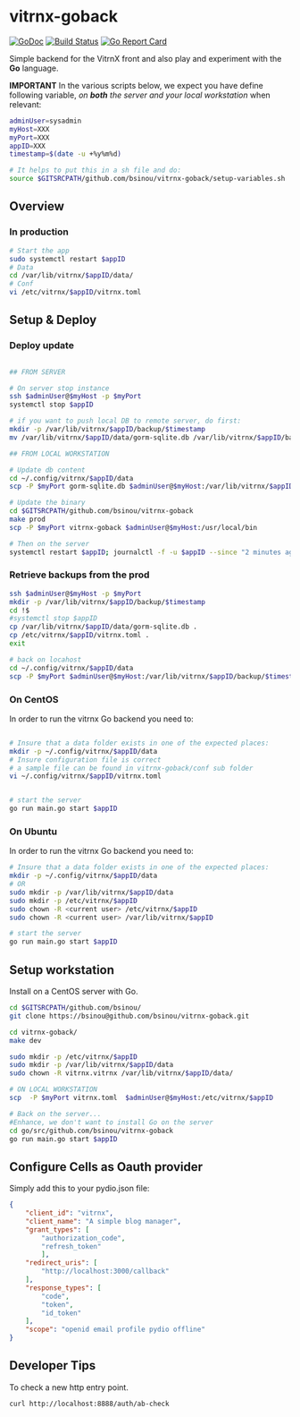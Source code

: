 # vitrnx-goback

[![GoDoc](https://godoc.org/github.com/bsinou/vitrnx-goback?status.svg)](https://godoc.org/github.com/bsinou/vitrnx-goback) [![Build Status](https://travis-ci.org/bsinou/vitrnx-goback.svg?branch=master)](https://travis-ci.org/bsinou/vitrnx-goback) [![Go Report Card](https://goreportcard.com/badge/github.com/bsinou/vitrnx-goback)](https://goreportcard.com/report/github.com/bsinou/vitrnx-goback)

Simple backend for the VitrnX front and also play and experiment with the **Go** language.

**IMPORTANT**
In the various scripts below, we expect you have define following variable, *on **both** the server and your local workstation* when relevant:

```sh
adminUser=sysadmin
myHost=XXX
myPort=XXX
appID=XXX
timestamp=$(date -u +%y%m%d)

# It helps to put this in a sh file and do:
source $GITSRCPATH/github.com/bsinou/vitrnx-goback/setup-variables.sh
```

## Overview

### In production

```sh
# Start the app
sudo systemctl restart $appID
# Data
cd /var/lib/vitrnx/$appID/data/
# Conf
vi /etc/vitrnx/$appID/vitrnx.toml
```

## Setup & Deploy

### Deploy update

```sh

## FROM SERVER

# On server stop instance
ssh $adminUser@$myHost -p $myPort
systemctl stop $appID

# if you want to push local DB to remote server, do first:
mkdir -p /var/lib/vitrnx/$appID/backup/$timestamp
mv /var/lib/vitrnx/$appID/data/gorm-sqlite.db /var/lib/vitrnx/$appID/backup/$timestamp

## FROM LOCAL WORKSTATION

# Update db content
cd ~/.config/vitrnx/$appID/data
scp -P $myPort gorm-sqlite.db $adminUser@$myHost:/var/lib/vitrnx/$appID/data/

# Update the binary
cd $GITSRCPATH/github.com/bsinou/vitrnx-goback
make prod
scp -P $myPort vitrnx-goback $adminUser@$myHost:/usr/local/bin

# Then on the server
systemctl restart $appID; journalctl -f -u $appID --since "2 minutes ago";
```

### Retrieve backups from the prod

```sh
ssh $adminUser@$myHost -p $myPort
mkdir -p /var/lib/vitrnx/$appID/backup/$timestamp
cd !$
#systemctl stop $appID
cp /var/lib/vitrnx/$appID/data/gorm-sqlite.db .
cp /etc/vitrnx/$appID/vitrnx.toml .
exit

# back on locahost
cd ~/.config/vitrnx/$appID/data
scp -P $myPort $adminUser@$myHost:/var/lib/vitrnx/$appID/backup/$timestamp/*.db .

```

### On CentOS

In order to run the vitrnx Go backend you need to:

```sh

# Insure that a data folder exists in one of the expected places:
mkdir -p ~/.config/vitrnx/$appID/data
# Insure configuration file is correct
# a sample file can be found in vitrnx-goback/conf sub folder
vi ~/.config/vitrnx/$appID/vitrnx.toml


# start the server
go run main.go start $appID
```

### On Ubuntu

In order to run the vitrnx Go backend you need to:

```sh
# Insure that a data folder exists in one of the expected places:
mkdir -p ~/.config/vitrnx/$appID/data
# OR
sudo mkdir -p /var/lib/vitrnx/$appID/data
sudo mkdir -p /etc/vitrnx/$appID
sudo chown -R <current user> /etc/vitrnx/$appID
sudo chown -R <current user> /var/lib/vitrnx/$appID

# start the server
go run main.go start $appID
```

## Setup workstation

Install on a CentOS server with Go.

```sh
cd $GITSRCPATH/github.com/bsinou/
git clone https://bsinou@github.com/bsinou/vitrnx-goback.git

cd vitrnx-goback/
make dev

sudo mkdir -p /etc/vitrnx/$appID
sudo mkdir -p /var/lib/vitrnx/$appID/data
sudo chown -R vitrnx.vitrnx /var/lib/vitrnx/$appID/data/

# ON LOCAL WORKSTATION
scp  -P $myPort vitrnx.toml  $adminUser@$myHost:/etc/vitrnx/$appID

# Back on the server... 
#Enhance, we don't want to install Go on the server
cd go/src/github.com/bsinou/vitrnx-goback
go run main.go start $appID
```

## Configure Cells as Oauth provider

Simply add this to your pydio.json file:

```json
{
    "client_id": "vitrnx",
    "client_name": "A simple blog manager",
    "grant_types": [
        "authorization_code",
        "refresh_token"
        ],
    "redirect_uris": [
        "http://localhost:3000/callback"
    ],
    "response_types": [
        "code",
        "token",
        "id_token"
    ],
    "scope": "openid email profile pydio offline"
}
```

## Developer Tips

To check a new http entry point.

```sh
curl http://localhost:8888/auth/ab-check
```

